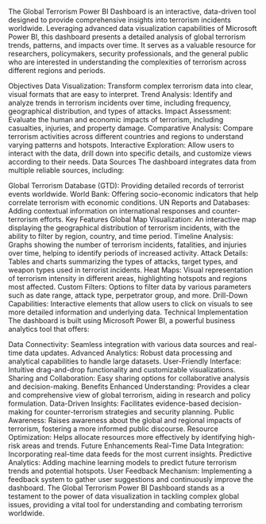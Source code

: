 The Global Terrorism Power BI Dashboard is an interactive, data-driven tool designed to provide comprehensive insights into terrorism incidents worldwide. Leveraging advanced data visualization capabilities of Microsoft Power BI, this dashboard presents a detailed analysis of global terrorism trends, patterns, and impacts over time. It serves as a valuable resource for researchers, policymakers, security professionals, and the general public who are interested in understanding the complexities of terrorism across different regions and periods.

Objectives
Data Visualization: Transform complex terrorism data into clear, visual formats that are easy to interpret.
Trend Analysis: Identify and analyze trends in terrorism incidents over time, including frequency, geographical distribution, and types of attacks.
Impact Assessment: Evaluate the human and economic impacts of terrorism, including casualties, injuries, and property damage.
Comparative Analysis: Compare terrorism activities across different countries and regions to understand varying patterns and hotspots.
Interactive Exploration: Allow users to interact with the data, drill down into specific details, and customize views according to their needs.
Data Sources
The dashboard integrates data from multiple reliable sources, including:

Global Terrorism Database (GTD): Providing detailed records of terrorist events worldwide.
World Bank: Offering socio-economic indicators that help correlate terrorism with economic conditions.
UN Reports and Databases: Adding contextual information on international responses and counter-terrorism efforts.
Key Features
Global Map Visualization: An interactive map displaying the geographical distribution of terrorism incidents, with the ability to filter by region, country, and time period.
Timeline Analysis: Graphs showing the number of terrorism incidents, fatalities, and injuries over time, helping to identify periods of increased activity.
Attack Details: Tables and charts summarizing the types of attacks, target types, and weapon types used in terrorist incidents.
Heat Maps: Visual representation of terrorism intensity in different areas, highlighting hotspots and regions most affected.
Custom Filters: Options to filter data by various parameters such as date range, attack type, perpetrator group, and more.
Drill-Down Capabilities: Interactive elements that allow users to click on visuals to see more detailed information and underlying data.
Technical Implementation
The dashboard is built using Microsoft Power BI, a powerful business analytics tool that offers:

Data Connectivity: Seamless integration with various data sources and real-time data updates.
Advanced Analytics: Robust data processing and analytical capabilities to handle large datasets.
User-Friendly Interface: Intuitive drag-and-drop functionality and customizable visualizations.
Sharing and Collaboration: Easy sharing options for collaborative analysis and decision-making.
Benefits
Enhanced Understanding: Provides a clear and comprehensive view of global terrorism, aiding in research and policy formulation.
Data-Driven Insights: Facilitates evidence-based decision-making for counter-terrorism strategies and security planning.
Public Awareness: Raises awareness about the global and regional impacts of terrorism, fostering a more informed public discourse.
Resource Optimization: Helps allocate resources more effectively by identifying high-risk areas and trends.
Future Enhancements
Real-Time Data Integration: Incorporating real-time data feeds for the most current insights.
Predictive Analytics: Adding machine learning models to predict future terrorism trends and potential hotspots.
User Feedback Mechanism: Implementing a feedback system to gather user suggestions and continuously improve the dashboard.
The Global Terrorism Power BI Dashboard stands as a testament to the power of data visualization in tackling complex global issues, providing a vital tool for understanding and combating terrorism worldwide.






